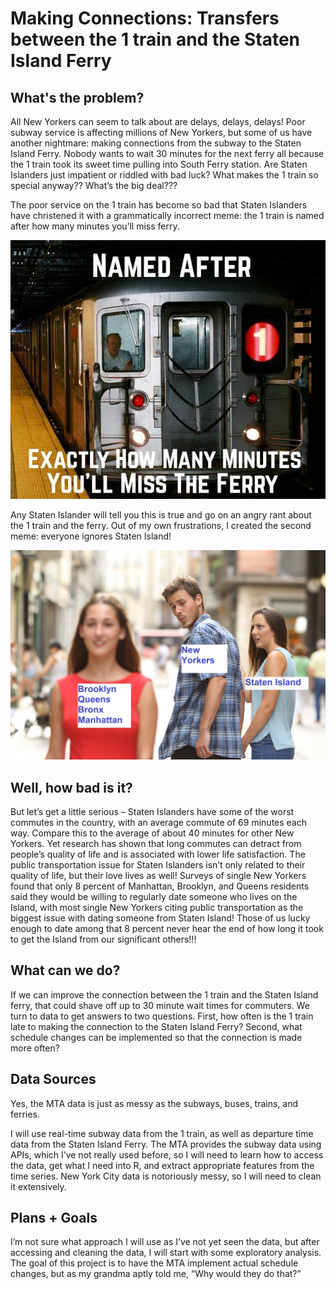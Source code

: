 # Making Connections: Transfers between the 1 train and the Staten Island Ferry

## What's the problem?

All New Yorkers can seem to talk about are delays, delays, delays! Poor subway service is affecting millions of New Yorkers, but some of us have another nightmare: making connections from the subway to the Staten Island Ferry. Nobody wants to wait 30 minutes for the next ferry all because the 1 train took its sweet time pulling into South Ferry station. Are Staten Islanders just impatient or riddled with bad luck? What makes the 1 train so special anyway?? What’s the big deal??? 

The poor service on the 1 train has become so bad that Staten Islanders have christened it with a grammatically incorrect meme: the 1 train is named after how many minutes you’ll miss ferry. 

![](1trainmeme.jpg)

Any Staten Islander will tell you this is true and go on an angry rant about the 1 train and the ferry. Out of my own frustrations, I created the second meme: everyone ignores Staten Island!

![](guygirlmeme2_edit.jpg)

## Well, how bad is it?

But let’s get a little serious – Staten Islanders have some of the worst commutes in the country, with an average commute of 69 minutes each way. Compare this to the average of about 40 minutes for other New Yorkers. Yet research has shown that long commutes can detract from people’s quality of life and is associated with lower life satisfaction. The public transportation issue for Staten Islanders isn’t only related to their quality of life, but their love lives as well! Surveys of single New Yorkers found that only 8 percent of Manhattan, Brooklyn, and Queens residents said they would be willing to regularly date someone who lives on the Island, with most single New Yorkers citing public transportation as the biggest issue with dating someone from Staten Island! Those of us lucky enough to date among that 8 percent never hear the end of how long it took to get the Island from our significant others!!!

## What can we do?

If we can improve the connection between the 1 train and the Staten Island ferry, that could shave off up to 30 minute wait times for commuters. We turn to data to get answers to two questions. First, how often is the 1 train late to making the connection to the Staten Island Ferry? Second, what schedule changes can be implemented so that the connection is made more often?

## Data Sources

Yes, the MTA data is just as messy as the subways, buses, trains, and ferries. 

I will use real-time subway data from the 1 train, as well as departure time data from the Staten Island Ferry. The MTA provides the subway data using APIs, which I’ve not really used before, so I will need to learn how to access the data, get what I need into R, and extract appropriate features from the time series. New York City data is notoriously messy, so I will need to clean it extensively.

## Plans + Goals

I’m not sure what approach I will use as I’ve not yet seen the data, but after accessing and cleaning the data, I will start with some exploratory analysis. The goal of this project is to have the MTA implement actual schedule changes, but as my grandma aptly told me, “Why would they do that?”
